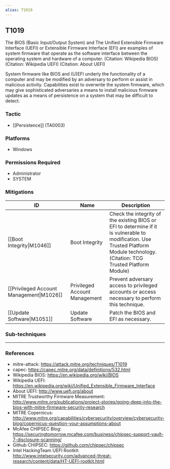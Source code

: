 ```yaml
---
alias: T1019
---
```


## T1019

The BIOS (Basic Input/Output System) and The Unified Extensible Firmware Interface (UEFI) or Extensible Firmware Interface (EFI) are examples of system firmware that operate as the software interface between the operating system and hardware of a computer. (Citation: Wikipedia BIOS) (Citation: Wikipedia UEFI) (Citation: About UEFI)

System firmware like BIOS and (U)EFI underly the functionality of a computer and may be modified by an adversary to perform or assist in malicious activity. Capabilities exist to overwrite the system firmware, which may give sophisticated adversaries a means to install malicious firmware updates as a means of persistence on a system that may be difficult to detect.


### Tactic
- [[Persistence]] (TA0003)

### Platforms
- Windows

### Permissions Required
- Administrator
- SYSTEM

### Mitigations

| ID | Name | Description |
| --- | --- | --- |
| [[Boot Integrity\|M1046]] | Boot Integrity | Check the integrity of the existing BIOS or EFI to determine if it is vulnerable to modification. Use Trusted Platform Module technology. (Citation: TCG Trusted Platform Module) |
| [[Privileged Account Management\|M1026]] | Privileged Account Management | Prevent adversary access to privileged accounts or access necessary to perform this technique. |
| [[Update Software\|M1051]] | Update Software | Patch the BIOS and EFI as necessary. |

### Sub-techniques


---
### References

- mitre-attack: https://attack.mitre.org/techniques/T1019
- capec: https://capec.mitre.org/data/definitions/532.html
- Wikipedia BIOS: https://en.wikipedia.org/wiki/BIOS
- Wikipedia UEFI: https://en.wikipedia.org/wiki/Unified_Extensible_Firmware_Interface
- About UEFI: http://www.uefi.org/about
- MITRE Trustworthy Firmware Measurement: http://www.mitre.org/publications/project-stories/going-deep-into-the-bios-with-mitre-firmware-security-research
- MITRE Copernicus: http://www.mitre.org/capabilities/cybersecurity/overview/cybersecurity-blog/copernicus-question-your-assumptions-about
- McAfee CHIPSEC Blog: https://securingtomorrow.mcafee.com/business/chipsec-support-vault-7-disclosure-scanning/
- Github CHIPSEC: https://github.com/chipsec/chipsec
- Intel HackingTeam UEFI Rootkit: http://www.intelsecurity.com/advanced-threat-research/content/data/HT-UEFI-rootkit.html

